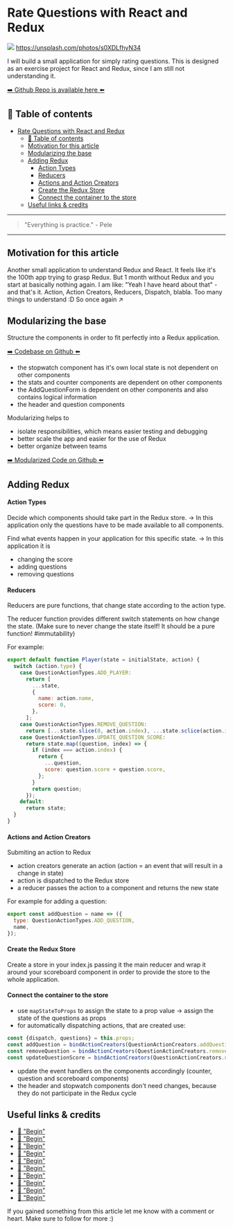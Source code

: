 # Rate Questions with React and Redux
[<img src="https://images.unsplash.com/photo-1497562424514-9bf21ad16ffe?dpr=2&auto=format&fit=crop&w=1080&h=608&q=80&cs=tinysrgb&crop=&bg=">](
https://unsplash.com/photos/s0XDLfhyN34)
https://unsplash.com/photos/s0XDLfhyN34

I will build a small application for simply rating questions. This is designed as an exercise project for React and Redux, since I am still not understanding it.

[➡️ Github Repo is available here ⬅️](https://github.com/DDCreationStudios/)


## 📄 Table of contents


<!-- toc orderedList:0 depthFrom:1 depthTo:6 -->

* [Rate Questions with React and Redux](#rate-questions-with-react-and-redux)
  * [📄 Table of contents](#table-of-contents)
  * [Motivation for this article](#motivation-for-this-article)
  * [Modularizing the base](#modularizing-the-base)
  * [Adding Redux](#adding-redux)
      * [Action Types](#action-types)
      * [Reducers](#reducers)
      * [Actions and Action Creators](#actions-and-action-creators)
      * [Create the Redux Store](#create-the-redux-store)
      * [Connect the container to the store](#connect-the-container-to-the-store)
  * [Useful links & credits](#useful-links-credits)

<!-- tocstop -->




---
>"Everything is practice." - Pele
---

## Motivation for this article

Another small application to understand Redux and React. It feels like it's the 100th app trying to grasp Redux. But 1 month without Redux and you start at basically nothing again. I am like: "Yeah I have heard about that" - and that's it. Action, Action Creators, Reducers, Dispatch, blabla. Too many things to understand :D So once again ↗️

## Modularizing the base

Structure the components in order to fit perfectly into a Redux application.


[➡️ Codebase on Github ⬅️](https://github.com/DDCreationStudios/questionScores/tree/ad0543f1d6607048482ecec409041a3b3329e80d)

- the stopwatch component has it's own local state is not dependent on other components
- the stats and counter components are dependent on other components
- the AddQuestionForm is dependent on other components and also contains logical information
- the header and question components

Modularizing helps to
- isolate responsibilities, which means easier testing and debugging
- better scale the app and easier for the use of Redux
- better organize between teams


[➡️ Modularized Code on Github ⬅️](https://github.com/DDCreationStudios/questionScores/tree/fe8fd2a45b6c3c4129d7abb970541d3f2541147b)

## Adding Redux

#### Action Types

Decide which components should take part in the Redux store.
-> In this application only the questions have to be made available to all components.

Find what events happen in your application for this specific state. -> In this application it is
- changing the score
- adding questions
- removing questions

#### Reducers

Reducers are pure functions, that change state according to the action type.

The reducer function provides different switch statements on how change the state. (Make sure to never change the state itself! It should be a pure function! #immutability)

For example:
```javascript
export default function Player(state = initialState, action) {
  switch (action.type) {
    case QuestionActionTypes.ADD_PLAYER:
      return [
        ...state,
        {
          name: action.name,
          score: 0,
        },
      ];
    case QuestionActionTypes.REMOVE_QUESTION:
      return [...state.slice(0, action.index), ...state.sclice(action.index + 1)];
    case QuestionActionTypes.UPDATE_QUESTION_SCORE:
      return state.map((question, index) => {
        if (index === action.index) {
          return {
            ...question,
            score: question.score + question.score,
          };
        }
        return question;
      });
    default:
      return state;
  }
}
```

#### Actions and Action Creators

Submiting an action to Redux
- action creators generate an action (action = an event that will result in a change in state)
- action is dispatched to the Redux store
- a reducer passes the action to a component and returns the new state

For example for adding a question:
```javascript
export const addQuestion = name => ({
  type: QuestionActionTypes.ADD_QUESTION,
  name,
});
```

#### Create the Redux Store

Create a store in your index.js passing it the main reducer and wrap it around your scoreboard component in order to provide the store to the whole application.

#### Connect the container to the store

- use `mapStateToProps` to assign the state to a prop value -> assign the state of the questions as props
- for automatically dispatching actions, that are created use:

```javascript
const {dispatch, questions} = this.props;
const addQuestion = bindActionCreators(QuestionActionCreators.addQuestion, dispatch);
const removeQuestion = bindActionCreators(QuestionActionCreators.removeQuestion, dispatch);
const updateQuestionScore = bindActionCreators(QuestionActionCreators.updateQuestionScore, dispatch);
```

- update the event handlers on the components accordingly (counter, question and scoreboard components)
- the header and stopwatch components don't need changes, because they do not participate in the Redux cycle












## Useful links & credits
- [📄 "Begin"](afgafgadgads)
- [📄 "Begin"](afgafgadgads)
- [📄 "Begin"](afgafgadgads)
- [📄 "Begin"](afgafgadgads)
- [📄 "Begin"](afgafgadgads)
- [📄 "Begin"](afgafgadgads)
- [📄 "Begin"](afgafgadgads)
- [📄 "Begin"](afgafgadgads)
- [📄 "Begin"](afgafgadgads)
- [📄 "Begin"](afgafgadgads)



If you gained something from this article let me know with a comment or heart. Make sure to follow for more :)


<!-- Written by Daniel Deutsch (deudan1010@gmail.com) -->
